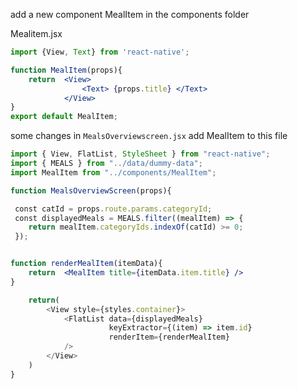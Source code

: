 add a new component MealItem in the components folder

Mealitem.jsx
```jsx
import {View, Text} from 'react-native';

function MealItem(props){
    return  <View>
                <Text> {props.title} </Text>
            </View>
}
export default MealItem;
```

some changes in `MealsOverviewscreen.jsx` add MealItem to this file
```jsx
import { View, FlatList, StyleSheet } from "react-native";
import { MEALS } from "../data/dummy-data";
import MealItem from "../components/MealItem";

function MealsOverviewScreen(props){

 const catId = props.route.params.categoryId;
 const displayedMeals = MEALS.filter((mealItem) => {
    return mealItem.categoryIds.indexOf(catId) >= 0;
 });


function renderMealItem(itemData){
    return  <MealItem title={itemData.item.title} />
}

    return(
        <View style={styles.container}>
            <FlatList data={displayedMeals}
                      keyExtractor={(item) => item.id}
                      renderItem={renderMealItem}
            />
        </View>
    )
}
```


